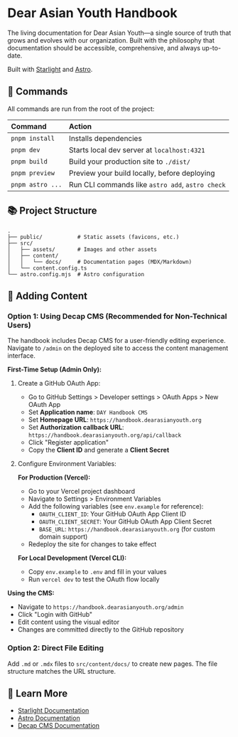 # Dear Asian Youth Handbook

The living documentation for Dear Asian Youth—a single source of truth that grows and evolves with our organization. Built with the philosophy that documentation should be accessible, comprehensive, and always up-to-date.

Built with [Starlight](https://starlight.astro.build) and [Astro](https://astro.build).

## 🧞 Commands

All commands are run from the root of the project:

| Command                   | Action                                           |
| :------------------------ | :----------------------------------------------- |
| `pnpm install`             | Installs dependencies                            |
| `pnpm dev`             | Starts local dev server at `localhost:4321`      |
| `pnpm build`           | Build your production site to `./dist/`          |
| `pnpm preview`         | Preview your build locally, before deploying     |
| `pnpm astro ...`       | Run CLI commands like `astro add`, `astro check` |

## 📚 Project Structure

```
.
├── public/           # Static assets (favicons, etc.)
├── src/
│   ├── assets/       # Images and other assets
│   ├── content/
│   │   └── docs/     # Documentation pages (MDX/Markdown)
│   └── content.config.ts
└── astro.config.mjs  # Astro configuration
```

## 📝 Adding Content

### Option 1: Using Decap CMS (Recommended for Non-Technical Users)

The handbook includes Decap CMS for a user-friendly editing experience. Navigate to `/admin` on the deployed site to access the content management interface.

**First-Time Setup (Admin Only):**

1. Create a GitHub OAuth App:
   - Go to GitHub Settings > Developer settings > OAuth Apps > New OAuth App
   - Set **Application name**: `DAY Handbook CMS`
   - Set **Homepage URL**: `https://handbook.dearasianyouth.org`
   - Set **Authorization callback URL**: `https://handbook.dearasianyouth.org/api/callback`
   - Click "Register application"
   - Copy the **Client ID** and generate a **Client Secret**

2. Configure Environment Variables:
   
   **For Production (Vercel):**
   - Go to your Vercel project dashboard
   - Navigate to Settings > Environment Variables
   - Add the following variables (see `env.example` for reference):
     - `OAUTH_CLIENT_ID`: Your GitHub OAuth App Client ID
     - `OAUTH_CLIENT_SECRET`: Your GitHub OAuth App Client Secret
     - `BASE_URL`: `https://handbook.dearasianyouth.org` (for custom domain support)
   - Redeploy the site for changes to take effect
   
   **For Local Development (Vercel CLI):**
   - Copy `env.example` to `.env` and fill in your values
   - Run `vercel dev` to test the OAuth flow locally

**Using the CMS:**
- Navigate to `https://handbook.dearasianyouth.org/admin`
- Click "Login with GitHub"
- Edit content using the visual editor
- Changes are committed directly to the GitHub repository

### Option 2: Direct File Editing

Add `.md` or `.mdx` files to `src/content/docs/` to create new pages. The file structure matches the URL structure.

## 🔗 Learn More

- [Starlight Documentation](https://starlight.astro.build/)
- [Astro Documentation](https://docs.astro.build)
- [Decap CMS Documentation](https://decapcms.org/docs/intro/)

